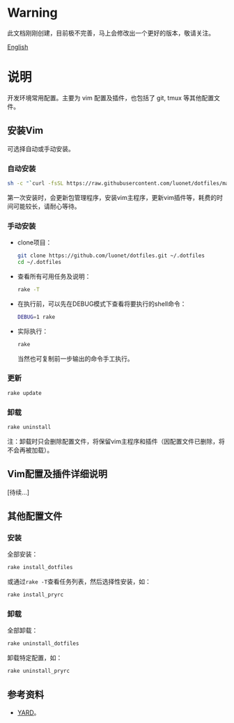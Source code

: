 # Warning

此文档刚刚创建，目前极不完善，马上会修改出一个更好的版本，敬请关注。

[English](https://github.com/luonet/dotfiles/blob/master/README.en.md)

# 说明

开发环境常用配置。主要为 vim 配置及插件，也包括了 git, tmux 等其他配置文件。

## 安装Vim

可选择自动或手动安装。

### 自动安装

```sh
sh -c "`curl -fsSL https://raw.githubusercontent.com/luonet/dotfiles/master/install`"
```

第一次安装时，会更新包管理程序，安装vim主程序，更新vim插件等，耗费的时间可能较长，请耐心等待。

### 手动安装

* clone项目：

  ```sh
  git clone https://github.com/luonet/dotfiles.git ~/.dotfiles
  cd ~/.dotfiles
  ```

* 查看所有可用任务及说明：

  ```sh
  rake -T
  ```

* 在执行前，可以先在DEBUG模式下查看将要执行的shell命令：

  ```sh
  DEBUG=1 rake
  ```

* 实际执行：

  ```sh
  rake
  ```

  当然也可复制前一步输出的命令手工执行。

### 更新

```sh
rake update
```

### 卸载

```sh
rake uninstall
```

注：卸载时只会删除配置文件，将保留vim主程序和插件（因配置文件已删除，将不会再被加载）。

## Vim配置及插件详细说明

[待续...]

## 其他配置文件

### 安装

全部安装：

```sh
rake install_dotfiles
```

或通过`rake -T`查看任务列表，然后选择性安装，如：

```sh
rake install_pryrc
```

### 卸载

全部卸载：

```sh
rake uninstall_dotfiles
```

卸载特定配置，如：

```sh
rake uninstall_pryrc
```

## 参考资料

- [YARD](https://github.com/skwp/dotfiles)。
